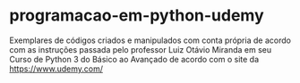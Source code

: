 # programacao-em-python-udemy

Exemplares de códigos criados e manipulados com conta própria de acordo com as instruções passada pelo professor Luiz Otávio Miranda em seu Curso de Python 3 do Básico ao Avançado de acordo com o site da https://www.udemy.com/
